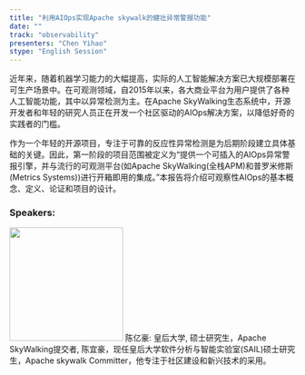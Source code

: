 ```yaml
---
title: "利用AIOps实现Apache skywalk的健壮异常警报功能"
date: "" 
track: "observability"
presenters: "Chen Yihao"
stype: "English Session"
---
```

近年来，随着机器学习能力的大幅提高，实际的人工智能解决方案已大规模部署在可生产场景中。在可观测领域，自2015年以来，各大商业平台为用户提供了各种人工智能功能，其中以异常检测为主。在Apache SkyWalking生态系统中，开源开发者和年轻的研究人员正在开发一个社区驱动的AIOps解决方案，以降低好奇的实践者的门槛。

作为一个年轻的开源项目，专注于可靠的反应性异常检测是为后期阶段建立具体基础的关键。因此，第一阶段的项目范围被定义为“提供一个可插入的AIOps异常警报引擎，并与流行的可观测平台(如Apache SkyWalking(全栈APM)和普罗米修斯(Metrics Systems))进行开箱即用的集成。”本报告将介绍可观察性AIOps的基本概念、定义、论证和项目的设计。
 ### Speakers: 
 <img src="images/speaker/1230.png" width="200" />
 陈亿豪: 皇后大学, 硕士研究生，Apache SkyWalking提交者, 陈宜豪，现任皇后大学软件分析与智能实验室(SAIL)硕士研究生，Apache skywalk Committer，他专注于社区建设和新兴技术的采用。
 